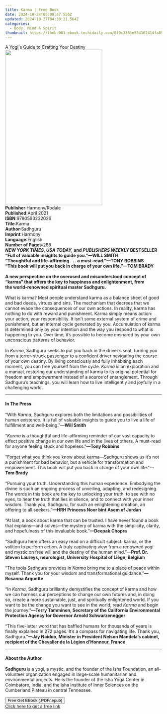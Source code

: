 ```yaml
---
title: Karma | Free Book
date: 2024-10-24T06:00:47.556Z
updated: 2024-10-27T04:30:21.564Z
categories:
  - Body, Mind & Spirit
thumbnail: https://thmb-001-ebook.techidaily.com/8f9c3381e554162414fa8536f0615db3bbb9a1cf8af966ec4cbc239ea211a377.jpg
---
```

<main id="book-container">
  <div class="flex flex-col">
    <div class="book-brief flex-1 py-6 px-4 sm:p-6 md:py-10 md:px-8">
      <!-- brief-->
      <div class="book-brief-main">A Yogi's Guide to Crafting Your Destiny</div>
    </div>
    <div
      class="book-meta-info flex-1 grid gap-4 col-start-1 col-end-3 row-start-1 sm:mb-6 sm:grid-cols-4 lg:gap-6 lg:col-start-2 lg:row-end-6 lg:row-span-6 lg:mb-0"
    >
      <div
        class="book-meta-info-left place-content-center mt-4 p-4 text-sm leading-6 col-start-2 col-span-2 dark:text-slate-400"
      >
        <img
          class="w-full h-500 object-cover rounded-lg sm:h-255 sm:col-span-2 lg:col-span-full"
          src="https://img-001-ebook.techidaily.com/ab0395e11fb0b1db822dfff8da26f00890369dc41e94f6456dba2ca7b12484b5.jpg"
          alt=""
          width="312"
          height="500"
        />
      </div>
      <div
        class="book-meta-info-right mt-2 col-start-1 row-start-2 col-span-3 self-center"
      >
        <!-- meta data  -->
        <div class="flex flex-col px-4 md:px-8">
          <div class="flex-1">
            <strong>Publisher</strong>:<span class="px-2">Harmony/Rodale</span>
          </div>
          <div class="flex-1">
            <strong>Published</strong>:<span class="px-2">April 2021</span>
          </div>
          <div class="flex-1">
            <strong>ISBN</strong>:<span class="px-2">9780593232026</span>
          </div>
          <div class="flex-1">
            <strong>Title</strong>:<span class="px-2">Karma</span>
          </div>
          <div class="flex-1">
            <strong>Author</strong>:<span class="px-2">Sadhguru</span>
          </div>
          <div class="flex-1">
            <strong>Imprint</strong>:<span class="px-2">Harmony</span>
          </div>
          <div class="flex-1">
            <strong>Language</strong>:<span class="px-2">English</span>
          </div>
          <div class="flex-1">
            <strong>Number of Pages</strong>:<span class="px-2">288</span>
          </div>
        </div>
      </div>
    </div>
    <div class="book-description flex-1 py-6 px-4 sm:p-6 md:py-10 md:px-8">
      <div class="book-description-main">
        <div accordion-content="" id="description">
          <b
            ><i>NEW YORK TIMES, USA TODAY,&nbsp;</i>and&nbsp;<i
              >PUBLISHERS WEEKLY&nbsp;</i
            >BESTSELLER&nbsp;</b
          ><br /><b>“Full of valuable insights to guide you.”—WILL SMITH</b
          ><br /><b
            >“Thoughtful and life-affirming . . . a must-read.”—TONY ROBBINS</b
          ><br /><b
            >“This book&nbsp;will&nbsp;put you back in charge of your own
            life.”—TOM BRADY</b
          ><br /><br /><b
            >A new perspective on the overused and misunderstood concept of
            “karma” that offers the key to happiness and enlightenment, from
            the&nbsp;world-renowned spiritual master Sadhguru.</b
          ><br /><br />What is karma? Most people understand karma as a balance
          sheet of good and bad deeds, virtues and sins. The mechanism that
          decrees that we cannot evade the consequences of our own actions. In
          reality, karma has nothing to do with reward and punishment. Karma
          simply means action: your action, your responsibility. It isn’t some
          external system of crime and punishment, but an internal cycle
          generated by you. Accumulation of karma is determined only by your
          intention and the way you respond to what is happening to you. Over
          time, it’s possible to become ensnared by your own unconscious
          patterns of behavior.<br /><br />In <i>Karma</i>, Sadhguru seeks to
          put you back in the driver’s seat, turning you from a terror-struck
          passenger to a confident driver navigating the course of your own
          destiny. By living consciously and fully inhabiting each moment, you
          can free yourself from the cycle. <i>Karma</i> is an exploration and a
          manual, restoring our understanding of karma to its original potential
          for freedom and empowerment instead of a source of entanglement.
          Through Sadhguru’s teachings, you will learn how to live intelligently
          and joyfully in a challenging world.
        </div>
        <div class="accordion-fader"></div>
      </div>
    </div>
    <div class="book-excerpts flex-1 py-6 px-4 sm:p-6 md:py-10 md:px-8">
      <!-- excerpts-->
      <div class="book-excerpts-main">
        <hr />
        <h4 class="placeholder placeholder-heading">
          <span>In The Press</span>
        </h4>
        <p>
          “With&nbsp;<i>Karma</i>, Sadhguru explores&nbsp;both the limitations
          and possibilities of human existence.&nbsp;It is&nbsp;full of valuable
          insights to guide&nbsp;you to live a life of fulfillment and
          well-being.”<b>—Will Smith</b><br /><br />“<i>Karma</i>&nbsp;is a
          thoughtful and life-affirming reminder of our vast capacity to effect
          positive change in our own life and in the lives of others. A
          must-read for anyone feeling stuck and hopeless.”<b>—Tony Robbins</b
          ><br /><br />“Forget what you think you know about karma—Sadhguru
          shows us it’s not a punishment for bad behavior, but a vehicle for
          transformation and empowerment. This book will put you back in charge
          of your own life.”<b>—Tom Brady<br /></b><br />“Pursuing your truth.
          Understanding this human experience. Embodying the divine is such an
          ongoing process of unveiling, adapting, and redesigning. The words in
          this book are the key to unlocking your truth, to see with no eyes, to
          hear the truth that lies in silence, and to connect with your inner
          wisdom. Thank you, Sadhguru, for such an enlightening creation, an
          offering to all seekers.”<b
            >—HRH Princess Noor bint Asem of Jordan<br /></b
          ><br />“At last, a book about karma that can be trusted.&nbsp;I have
          never found a book that explains—and solves—the mystery of karma with
          the simplicity, clarity, and hopefulness of this invaluable book.”<b
            >—Deepak Chopra</b
          ><br /><br />“Sadhguru here offers an easy read on a difficult
          subject: karma, or the volition to perform action. A truly captivating
          view from a renowned yogi and mystic on free will and the destiny of
          the human mind.”<b
            >—Prof. Dr. Steven Laureys, neurologist, University Hospital of
            Liège, Belgium<br /></b
          ><br />“The tools Sadhguru provides in&nbsp;<i>Karma</i>&nbsp;bring me
          to a place of peace within myself. Thank you for your wisdom and
          transformational guidance.”<b><b>—Rosanna Arquette</b><br /><br /></b
          >“In <i>Karma</i>, Sadhguru brilliantly demystifies the concept of
          karma and how we can harness our perceptions to change our own futures
          and, in doing so, create a more sustainable, just, and spiritually
          enlightened world. If you want to be the change you want to see in the
          world, read <i>Karma</i> and begin the journey.”<b
            >—Terry Tamminen, Secretary of the California Environmental
            Protection Agency for Governor Arnold Schwarzenegger</b
          ><br />
          &nbsp;<br />
          “This five-letter word that has baffled humans for thousands of years
          is finally explained in 272 pages. It’s a compass for navigating life.
          Thank you, Sadhguru.”<b
            >—Jay Naidoo, Minister in President Nelson Mandela’s cabinet,
            recipient of the Chevalier de la Légion d’Honneur, France</b
          >
        </p>
      </div>
    </div>
    <div class="book-about-author flex-1 py-6 px-4 sm:p-6 md:py-10 md:px-8">
      <!-- about author-->
      <div class="book-main-author-main">
        <hr />
        <h4 class="placeholder placeholder-heading">
          <span>About the Author</span>
        </h4>
        <p>
          <b>Sadhguru </b>is a yogi, a mystic, and the founder of the Isha
          Foundation, an all-volunteer organization engaged in large-scale
          humanitarian and environmental projects. He is the founder of the Isha
          Yoga Center in Coimbatore, India, and the Isha Institute of Inner
          Sciences on the Cumberland Plateau in central Tennessee.
        </p>
      </div>
    </div>
    <div class="book-free-get flex-1 py-6 px-4 sm:p-6 md:py-10 md:px-8">
      <button
        id="btn-free-get"
        class="bg-blue-500 hover:bg-blue-700 text-white font-bold py-2 px-4 rounded"
      >
        Free Get EBook (.PDF/.epub)
      </button>
      <div id="countdown-display" class="px-2 text-lg mt-2"></div>
      <a
        id="free-link"
        class="hidden bg-blue-500 hover:bg-blue-700 text-white font-bold py-2 px-4 rounded"
        href="https://www.ebooks.com/en-us/book/210094270/karma/sadhguru/"
        target="_blank"
        >Click here to get a free link</a
      >
    </div>
    <script>
      let countdownTime = 0;
      let countdownInterval = null;
      document
        .getElementById('btn-free-get')
        .addEventListener('click', startCountdown);
      function startCountdown() {
        countdownTime = new Date().getTime() + 60000 * 3;
        countdownInterval = setInterval(updateCountdown, 1000);
        document.getElementById('btn-free-get').disabled = true;
        document
          .getElementById('btn-free-get')
          .classList.add('bg-gray-500', 'cursor-not-allowed');
      }
      function updateCountdown() {
        let currentTime = new Date().getTime();
        let timeLeft = countdownTime - currentTime;
        let secondsLeft = Math.floor(timeLeft / 1000);
        document.getElementById('countdown-display').innerHTML =
          `Remaining time: ${secondsLeft} seconds.`;
        if (secondsLeft <= 0) {
          clearInterval(countdownInterval);
          document.getElementById('btn-free-get').classList.add('hidden');
          document.getElementById('free-link').classList.remove('hidden');
          document.getElementById('countdown-display').innerHTML = '';
        }
      }
    </script>
  </div>
</main>

<ins class="adsbygoogle"
      style="display:block"
      data-ad-client="ca-pub-7571918770474297"
      data-ad-slot="8358498916"
      data-ad-format="auto"
      data-full-width-responsive="true"></ins>
    
